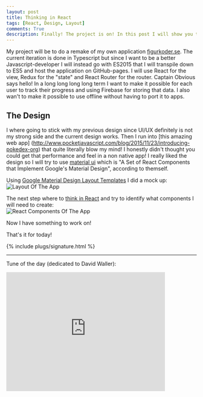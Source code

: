 ```yaml
---
layout: post
title: Thinking in React
tags: [React, Design, Layout]
comments: True
description: Finally! The project is on! In this post I will show you the design of the project app.
---
```

My project will be to do a remake of my own application [figurkoder.se](http://figurkoder.se). The current iteration is done in Typescript but since I want to be a better Javascript-developer I will instead go with ES2015 that I will transpile down to ES5 and host the application on GitHub-pages. I will use React for the view, Redux for the "state" and React Router for the router. Captain Obvious says hello! In a long long long long term I want to make it possible for each user to track their progress and using Firebase for storing that data. I also wan't to make it possible to use offline without having to port it to apps.

## The Design
I where going to stick with my previous design since UI/UX definitely is not my strong side and the current design works. Then I run into [this amazing web app] (http://www.pocketjavascript.com/blog/2015/11/23/introducing-pokedex-org) that quite literally blow my mind! I honestly didn't thought you could get that performance and feel in a non native app! I really liked the design so I will try to use [material ui](http://www.material-ui.com/) which is "A Set of React Components that Implement Google's Material Design", according to themself.

Using [Google Material Design Layout Templates](https://www.google.com/design/spec/resources/layout-templates.html) I did a mock up:  
![Layout Of The App](https://raw.githubusercontent.com/OskarKlintrotSkolarbeteWP14/2dv607.oskarklintrot.se/gh-pages/public/figurkoder.gif)

The next step where to [think in React](https://facebook.github.io/react/docs/thinking-in-react.html) and try to identify what components I will need to create:  
![React Components Of The App](https://raw.githubusercontent.com/OskarKlintrotSkolarbeteWP14/2dv607.oskarklintrot.se/gh-pages/public/figurkoder_react.gif)

Now I have something to work on!

That's it for today!

{% include plugs/signature.html %}  

__________

Tune of the day (dedicated to David Waller):
<iframe width="420" height="315" src="https://www.youtube.com/embed/E0f5zlagj4E" frameborder="0" allowfullscreen></iframe>
